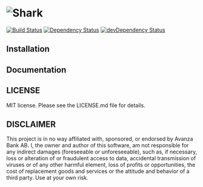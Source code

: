 # ![Shark](https://www.dropbox.com/s/gbmgmvdmekog330/shark.png?raw=1)

[![Build Status](https://travis-ci.org/fbqvst/shark.svg?branch=master)](https://travis-ci.org/fhqvst/shark)
[![Dependency Status](https://david-dm.org/fhqvst/shark.svg)](https://david-dm.org/fhqvst/shark)
[![devDependency Status](https://david-dm.org/fhqvst/shark/dev-status.svg)](https://david-dm.org/fhqvst/shark#info=devDependencies)

## Installation

## Documentation

## LICENSE

MIT license. Please see the LICENSE.md file for details.

## DISCLAIMER
This project is in no way affiliated with, sponsored, or endorsed by Avanza Bank AB. I, the owner and author of this software, am not responsible for any indirect damages (foreseeable or unforeseeable), such as, if necessary, loss or alteration of or fraudulent access to data, accidental transmission of viruses or of any other harmful element, loss of profits or opportunities, the cost of replacement goods and services or the attitude and behavior of a third party. Use at your own risk.